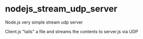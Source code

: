 nodejs_stream_udp_server
========================

Node.js very simple stream udp server

Client.js "tails" a file and streams the contents to server.js via UDP

